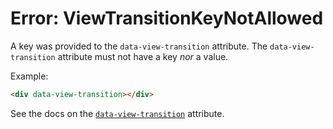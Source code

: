 # Error: ViewTransitionKeyNotAllowed

A key was provided to the `data-view-transition` attribute. The `data-view-transition` attribute must not have a key _nor_ a value.

Example:

```html
<div data-view-transition></div>
```

See the docs on the [`data-view-transition`](https://data-star.dev/reference/plugins_browser#view-transition) attribute.